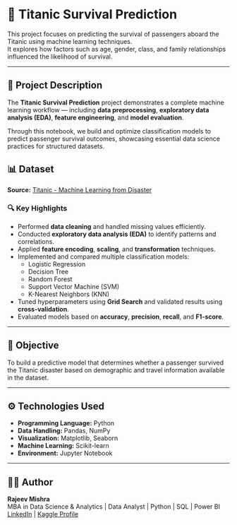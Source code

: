 # 🚢 Titanic Survival Prediction

This project focuses on predicting the survival of passengers aboard the Titanic using machine learning techniques.  
It explores how factors such as age, gender, class, and family relationships influenced the likelihood of survival.

---

## 📘 Project Description

The **Titanic Survival Prediction** project demonstrates a complete machine learning workflow — including **data preprocessing**, **exploratory data analysis (EDA)**, **feature engineering**, and **model evaluation**.

Through this notebook, we build and optimize classification models to predict passenger survival outcomes, showcasing essential data science practices for structured datasets.

## 📊 Dataset
**Source:** [Titanic - Machine Learning from Disaster](https://www.kaggle.com/competitions/titanic)  

### 🔍 Key Highlights
- Performed **data cleaning** and handled missing values efficiently.  
- Conducted **exploratory data analysis (EDA)** to identify patterns and correlations.  
- Applied **feature encoding**, **scaling**, and **transformation** techniques.  
- Implemented and compared multiple classification models:
  - Logistic Regression  
  - Decision Tree  
  - Random Forest  
  - Support Vector Machine (SVM)  
  - K-Nearest Neighbors (KNN)  
- Tuned hyperparameters using **Grid Search** and validated results using **cross-validation**.  
- Evaluated models based on **accuracy**, **precision**, **recall**, and **F1-score**.  

---

## 🎯 Objective

To build a predictive model that determines whether a passenger survived the Titanic disaster based on demographic and travel information available in the dataset.

---

## ⚙️ Technologies Used

- **Programming Language:** Python  
- **Data Handling:** Pandas, NumPy  
- **Visualization:** Matplotlib, Seaborn  
- **Machine Learning:** Scikit-learn  
- **Environment:** Jupyter Notebook  

---

## 🧑‍💻 Author
**Rajeev Mishra**  
MBA in Data Science & Analytics | Data Analyst | Python | SQL | Power BI  
[LinkedIn](https://www.linkedin.com/in/rajeevmishra12/) | [Kaggle Profile](https://www.kaggle.com/rajeevmishraa)
